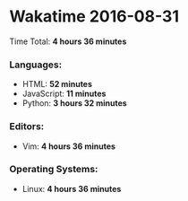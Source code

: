 # Wakatime 2016-08-31

Time Total: **4 hours 36 minutes**

### Languages:
- HTML: **52 minutes** 
- JavaScript: **11 minutes** 
- Python: **3 hours 32 minutes** 

### Editors:
- Vim: **4 hours 36 minutes** 

### Operating Systems:
- Linux: **4 hours 36 minutes** 

